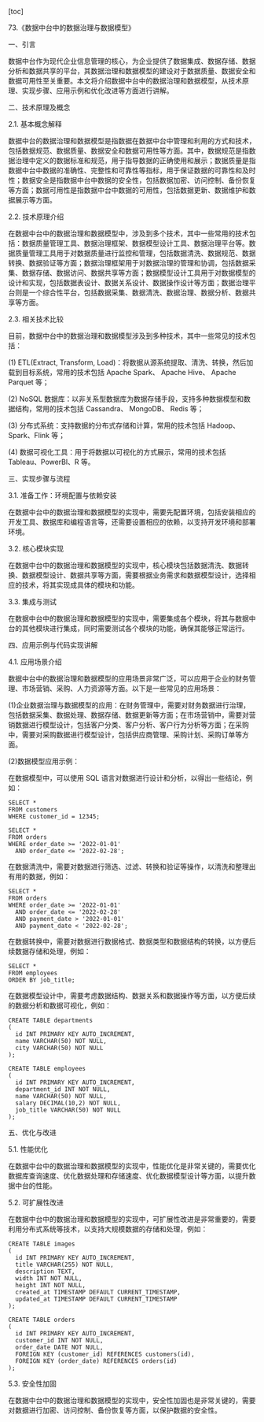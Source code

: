 
[toc]                    
                
                
73.《数据中台中的数据治理与数据模型》

一、引言

数据中台作为现代企业信息管理的核心，为企业提供了数据集成、数据存储、数据分析和数据共享的平台，其数据治理和数据模型的建设对于数据质量、数据安全和数据可用性至关重要。本文将介绍数据中台中的数据治理和数据模型，从技术原理、实现步骤、应用示例和优化改进等方面进行讲解。

二、技术原理及概念

2.1. 基本概念解释

数据中台的数据治理和数据模型是指数据在数据中台中管理和利用的方式和技术，包括数据规范、数据质量、数据安全和数据可用性等方面。其中，数据规范是指数据治理中定义的数据标准和规范，用于指导数据的正确使用和展示；数据质量是指数据中台中数据的准确性、完整性和可靠性等指标，用于保证数据的可靠性和及时性；数据安全是指数据中台中数据的安全性，包括数据加密、访问控制、备份恢复等方面；数据可用性是指数据中台中数据的可用性，包括数据更新、数据维护和数据展示等方面。

2.2. 技术原理介绍

在数据中台中的数据治理和数据模型中，涉及到多个技术，其中一些常用的技术包括：数据质量管理工具、数据治理框架、数据模型设计工具、数据治理平台等。数据质量管理工具用于对数据质量进行监控和管理，包括数据清洗、数据规范、数据转换、数据验证等方面；数据治理框架用于对数据治理的管理和协调，包括数据采集、数据存储、数据访问、数据共享等方面；数据模型设计工具用于对数据模型的设计和实现，包括数据表设计、数据关系设计、数据操作设计等方面；数据治理平台则是一个综合性平台，包括数据采集、数据清洗、数据治理、数据分析、数据共享等方面。

2.3. 相关技术比较

目前，数据中台中的数据治理和数据模型涉及到多种技术，其中一些常见的技术包括：

(1) ETL(Extract, Transform, Load)：将数据从源系统提取、清洗、转换，然后加载到目标系统，常用的技术包括 Apache Spark、 Apache Hive、 Apache Parquet 等；

(2) NoSQL 数据库：以非关系型数据库为数据存储手段，支持多种数据模型和数据结构，常用的技术包括 Cassandra、 MongoDB、 Redis 等；

(3) 分布式系统：支持数据的分布式存储和计算，常用的技术包括 Hadoop、Spark、Flink 等；

(4) 数据可视化工具：用于将数据以可视化的方式展示，常用的技术包括 Tableau、PowerBI、R 等。

三、实现步骤与流程

3.1. 准备工作：环境配置与依赖安装

在数据中台中的数据治理和数据模型的实现中，需要先配置环境，包括安装相应的开发工具、数据库和编程语言等，还需要设置相应的依赖，以支持开发环境和部署环境。

3.2. 核心模块实现

在数据中台中的数据治理和数据模型的实现中，核心模块包括数据清洗、数据转换、数据模型设计、数据共享等方面，需要根据业务需求和数据模型设计，选择相应的技术，将其实现成具体的模块和功能。

3.3. 集成与测试

在数据中台中的数据治理和数据模型的实现中，需要集成各个模块，将其与数据中台的其他模块进行集成，同时需要测试各个模块的功能，确保其能够正常运行。

四、应用示例与代码实现讲解

4.1. 应用场景介绍

数据中台中的数据治理和数据模型的应用场景非常广泛，可以应用于企业的财务管理、市场营销、采购、人力资源等方面。以下是一些常见的应用场景：

(1)企业数据治理与数据模型的应用：在财务管理中，需要对财务数据进行治理，包括数据采集、数据处理、数据存储、数据更新等方面；在市场营销中，需要对营销数据进行模型设计，包括客户分类、客户分析、客户行为分析等方面；在采购中，需要对采购数据进行模型设计，包括供应商管理、采购计划、采购订单等方面。

(2)数据模型应用示例：

在数据模型中，可以使用 SQL 语言对数据进行设计和分析，以得出一些结论，例如：


```
SELECT *
FROM customers
WHERE customer_id = 12345;

SELECT *
FROM orders
WHERE order_date >= '2022-01-01'
  AND order_date <= '2022-02-28';
```

在数据清洗中，需要对数据进行筛选、过滤、转换和验证等操作，以清洗和整理出有用的数据，例如：


```
SELECT *
FROM orders
WHERE order_date >= '2022-01-01'
  AND order_date <= '2022-02-28'
  AND payment_date > '2022-01-01'
  AND payment_date < '2022-02-28';
```

在数据转换中，需要对数据进行数据格式、数据类型和数据结构的转换，以方便后续数据存储和处理，例如：


```
SELECT *
FROM employees
ORDER BY job_title;
```

在数据模型设计中，需要考虑数据结构、数据关系和数据操作等方面，以方便后续的数据分析和数据可视化，例如：


```
CREATE TABLE departments
(
  id INT PRIMARY KEY AUTO_INCREMENT,
  name VARCHAR(50) NOT NULL,
  city VARCHAR(50) NOT NULL
);

CREATE TABLE employees
(
  id INT PRIMARY KEY AUTO_INCREMENT,
  department_id INT NOT NULL,
  name VARCHAR(50) NOT NULL,
  salary DECIMAL(10,2) NOT NULL,
  job_title VARCHAR(50) NOT NULL
);
```

五、优化与改进

5.1. 性能优化

在数据中台中的数据治理和数据模型的实现中，性能优化是非常关键的，需要优化数据库查询速度、优化数据处理和存储速度、优化数据模型设计等方面，以提升数据中台的性能。

5.2. 可扩展性改进

在数据中台中的数据治理和数据模型的实现中，可扩展性改进是非常重要的，需要利用分布式系统等技术，以支持大规模数据的存储和处理，例如：


```
CREATE TABLE images
(
  id INT PRIMARY KEY AUTO_INCREMENT,
  title VARCHAR(255) NOT NULL,
  description TEXT,
  width INT NOT NULL,
  height INT NOT NULL,
  created_at TIMESTAMP DEFAULT CURRENT_TIMESTAMP,
  updated_at TIMESTAMP DEFAULT CURRENT_TIMESTAMP
);

CREATE TABLE orders
(
  id INT PRIMARY KEY AUTO_INCREMENT,
  customer_id INT NOT NULL,
  order_date DATE NOT NULL,
  FOREIGN KEY (customer_id) REFERENCES customers(id),
  FOREIGN KEY (order_date) REFERENCES orders(id)
);
```

5.3. 安全性加固

在数据中台中的数据治理和数据模型的实现中，安全性加固也是非常关键的，需要对数据进行加密、访问控制、备份恢复等方面，以保护数据的安全性。

